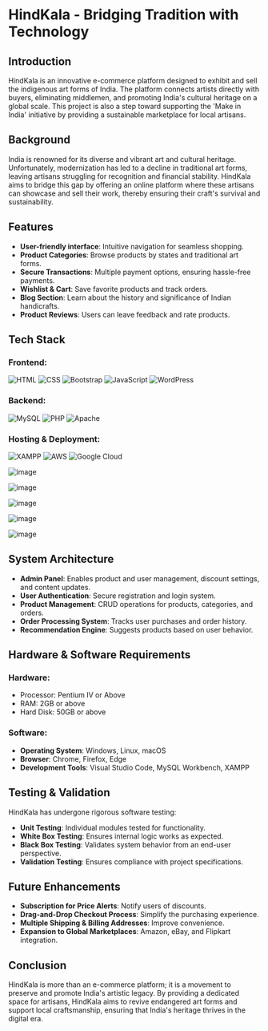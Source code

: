 # HindKala - Bridging Tradition with Technology

## Introduction
HindKala is an innovative e-commerce platform designed to exhibit and sell the indigenous art forms of India. The platform connects artists directly with buyers, eliminating middlemen, and promoting India's cultural heritage on a global scale. This project is also a step toward supporting the 'Make in India' initiative by providing a sustainable marketplace for local artisans.

## Background
India is renowned for its diverse and vibrant art and cultural heritage. Unfortunately, modernization has led to a decline in traditional art forms, leaving artisans struggling for recognition and financial stability. HindKala aims to bridge this gap by offering an online platform where these artisans can showcase and sell their work, thereby ensuring their craft's survival and sustainability.

## Features
- **User-friendly interface**: Intuitive navigation for seamless shopping.
- **Product Categories**: Browse products by states and traditional art forms.
- **Secure Transactions**: Multiple payment options, ensuring hassle-free payments.
- **Wishlist & Cart**: Save favorite products and track orders.
- **Blog Section**: Learn about the history and significance of Indian handicrafts.
- **Product Reviews**: Users can leave feedback and rate products.

## Tech Stack
### **Frontend:**
![HTML](https://img.shields.io/badge/HTML5-E34F26?style=for-the-badge&logo=html5&logoColor=white)
![CSS](https://img.shields.io/badge/CSS3-1572B6?style=for-the-badge&logo=css3&logoColor=white)
![Bootstrap](https://img.shields.io/badge/Bootstrap-563D7C?style=for-the-badge&logo=bootstrap&logoColor=white)
![JavaScript](https://img.shields.io/badge/JavaScript-F7DF1E?style=for-the-badge&logo=javascript&logoColor=black)
![WordPress](https://img.shields.io/badge/WordPress-21759B?style=for-the-badge&logo=wordpress&logoColor=white)

### **Backend:**
![MySQL](https://img.shields.io/badge/MySQL-4479A1?style=for-the-badge&logo=mysql&logoColor=white)
![PHP](https://img.shields.io/badge/PHP-777BB4?style=for-the-badge&logo=php&logoColor=white)
![Apache](https://img.shields.io/badge/Apache-D22128?style=for-the-badge&logo=apache&logoColor=white)

### **Hosting & Deployment:**
![XAMPP](https://img.shields.io/badge/XAMPP-FB7A24?style=for-the-badge&logo=xampp&logoColor=white)
![AWS](https://img.shields.io/badge/AWS-232F3E?style=for-the-badge&logo=amazon-aws&logoColor=white)
![Google Cloud](https://img.shields.io/badge/GoogleCloud-4285F4?style=for-the-badge&logo=google-cloud&logoColor=white)


![image](https://user-images.githubusercontent.com/54510650/213917132-b433f441-e703-4f91-8cac-d4f2182541e9.png)


![image](https://user-images.githubusercontent.com/54510650/213917148-ef017154-1696-4d5b-bb22-915231c2eeae.png)


![image](https://user-images.githubusercontent.com/54510650/213917170-b39a4460-752b-41e1-a00b-d7a77f594e36.png)


![image](https://user-images.githubusercontent.com/54510650/213917213-83ca7307-9a0e-4388-aafa-707388f83db7.png)


![image](https://user-images.githubusercontent.com/54510650/213917224-3e75e6cf-38c3-449f-8f55-11fd98398505.png)

## System Architecture
- **Admin Panel**: Enables product and user management, discount settings, and content updates.
- **User Authentication**: Secure registration and login system.
- **Product Management**: CRUD operations for products, categories, and orders.
- **Order Processing System**: Tracks user purchases and order history.
- **Recommendation Engine**: Suggests products based on user behavior.

## Hardware & Software Requirements
### **Hardware:**
- Processor: Pentium IV or Above
- RAM: 2GB or above
- Hard Disk: 50GB or above

### **Software:**
- **Operating System**: Windows, Linux, macOS
- **Browser**: Chrome, Firefox, Edge
- **Development Tools**: Visual Studio Code, MySQL Workbench, XAMPP

## Testing & Validation
HindKala has undergone rigorous software testing:
- **Unit Testing**: Individual modules tested for functionality.
- **White Box Testing**: Ensures internal logic works as expected.
- **Black Box Testing**: Validates system behavior from an end-user perspective.
- **Validation Testing**: Ensures compliance with project specifications.

## Future Enhancements
- **Subscription for Price Alerts**: Notify users of discounts.
- **Drag-and-Drop Checkout Process**: Simplify the purchasing experience.
- **Multiple Shipping & Billing Addresses**: Improve convenience.
- **Expansion to Global Marketplaces**: Amazon, eBay, and Flipkart integration.

## Conclusion
HindKala is more than an e-commerce platform; it is a movement to preserve and promote India's artistic legacy. By providing a dedicated space for artisans, HindKala aims to revive endangered art forms and support local craftsmanship, ensuring that India's heritage thrives in the digital era.

